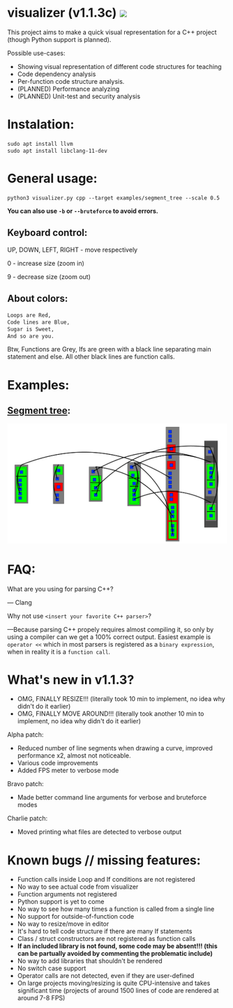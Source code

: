 # visualizer (v1.1.3c) ![](https://img.shields.io/github/repo-size/codereptile/visualizer)

This project aims to make a quick visual representation for a C++ project (though Python support is planned).

Possible use-cases:

* Showing visual representation of different code structures for teaching
* Code dependency analysis
* Per-function code structure analysis.
* (PLANNED) Performance analyzing
* (PLANNED) Unit-test and security analysis

# Instalation:
```
sudo apt install llvm
sudo apt install libclang-11-dev
```

# General usage:

```shell
python3 visualizer.py cpp --target examples/segment_tree --scale 0.5
```

**You can also use `-b` or `--bruteforce` to avoid errors.**

## Keyboard control:

UP, DOWN, LEFT, RIGHT - move respectively

0 - increase size (zoom in)

9 - decrease size (zoom out)

## About colors:

```
Loops are Red,
Code lines are Blue,
Sugar is Sweet,
And so are you.
```
Btw, Functions are Grey, Ifs are green with a black line separating main statement and else.
All other black lines are function calls.

# Examples:

## [Segment tree](https://github.com/codereptile/visualizer/blob/main/examples/segment_tree/code.cpp):

![screenshot](https://github.com/codereptile/visualizer/blob/main/examples/segment_tree/image.webp)

# FAQ:


What are you using for parsing C++?
 
&mdash; Clang


Why not use `<insert your favorite C++ parser>`? 

&mdash;Because parsing C++ propely requires almost compiling it, 
so only by using a compiler can we get a 100% correct output.
Easiest example is `operator <<` which in most parsers is registered as a `binary expression`, when in reality it is a `function call`. 

# What's new in v1.1.3?
* OMG, FINALLY RESIZE!!! (literally took 10 min to implement, no idea why didn't do it earlier)
* OMG, FINALLY MOVE AROUND!!! (literally took another 10 min to implement, no idea why didn't do it earlier)

Alpha patch:

* Reduced number of line segments when drawing a curve, improved performance x2, almost not noticeable.
* Various code improvements
* Added FPS meter to verbose mode

Bravo patch:

* Made better command line arguments for verbose and bruteforce modes

Charlie patch:

* Moved printing what files are detected to verbose output

# Known bugs // missing features:
* Function calls inside Loop and If conditions are not registered
* No way to see actual code from visualizer
* Function arguments not registered
* Python support is yet to come
* No way to see how many times a function is called from a single line
* No support for outside-of-function code
* No way to resize/move in editor
* It's hard to tell code structure if there are many If statements
* Class / struct constructors are not registered as function calls
* **If an included library is not found, some code may be absent!!! (this can be partually avoided by commenting the problematic include)**
* No way to add libraries that shouldn't be rendered
* No switch case support
* Operator calls are not detected, even if they are user-defined
* On large projects moving/resizing is quite CPU-intensive and takes significant time (projects of around 1500 lines of code are rendered at around 7-8 FPS) 
